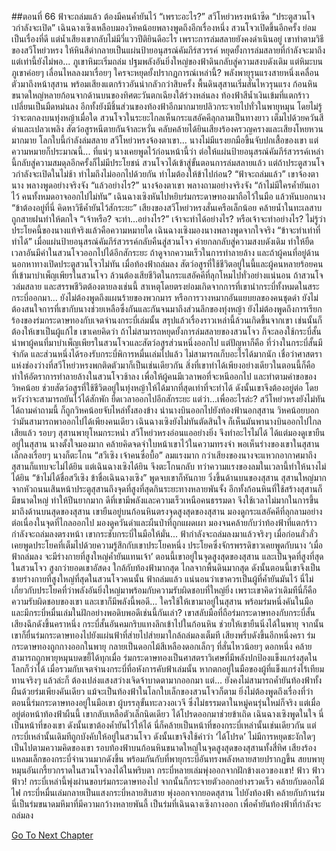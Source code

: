 ##ตอนที่ 66 ฟ้าจะถล่มแล้ว ต้องมีคนค้ำยันไว้
“เพราะอะไร?” สวีโหย่วหรงหน้าซีด
“ประตูสวนโจวกำลังจะเปิด” เฉินฉางเซิงเหลือบมองวิหคน้อยพลางพูดถึงอีกเรื่องหนึ่ง
สวนโจวเปิดขึ้นอีกครั้ง ย่อมเป็นเรื่องที่ดี แต่น้ำเสียงเขากลับไม่มีวี่แววปีติยินดีอะไร เพราะการล่มสลายยังคงดำเนินอยู่ เขาทำตามวิธีของสวีโหย่วหรง ให้หินสีดำกลายเป็นแผ่นป้ายอนุสรณ์คัมภีร์สวรรค์ หยุดยั้งการล่มสลายที่กำลังจะมาถึง แต่เท่านี้ยังไม่พอ... ภูเขาหิมะเริ่มถล่ม ปฐมพลังอันยิ่งใหญ่ของฟ้าดินกลับสู่ความสงบดังเดิม แต่หิมะบนภูเขาค่อยๆ เลื่อนไหลลงมาเรื่อยๆ ใครจะหยุดยั้งปรากฏการณ์เหล่านี้?
พลังพายุรุนแรงสายหนึ่งเคลื่อนตัวมาถึงหน้าสุสาน พร้อมเสียงแตกร้าวอันน่ากลัวกว่าสิบครั้ง พื้นดินสุสานเริ่มสั่นไหวรุนแรง ก้อนหินขนาดใหญ่หลายก้อนจากด้านบนของทิศตะวันตกเฉียงใต้ร่วงหล่นลง ท้องฟ้าสีน้ำเงินเข้มที่แตกร้าวเปลี่ยนเป็นมืดหม่นลง อีกทั้งยังมีชิ้นส่วนของท้องฟ้าอีกมากมายปลิวกระจายไปทั่วในพายุหมุน โดยไม่รู้ว่าจะตกลงบนทุ่งหญ้าเมื่อใด สวนโจวในระยะไกลเห็นกระแสอัคคีลุกลามเป็นทางยาว เต็มไปด้วยควันสีดำและเปลวเพลิง สัตว์อสูรหนีตายกันจ้าละหวั่น คลับคล้ายได้ยินเสียงร้องครวญครางและเสียงโหยหวนมากมาย โลกใบนี้กำลังล่มสลาย
สวีโหย่วหรงจ้องตาเขา... นางไม่มีแรงยกมือขึ้นจับปกเสื้อของเขา แต่ความหมายก็ประมาณนี้... ที่แน่ๆ นางเคยพูดไว้ก่อนหน้านี้ว่า ต่อให้แผ่นป้ายอนุสรณ์คัมภีร์สวรรค์เหล่านี้กลับสู่ความสมดุลอีกครั้งก็ไม่มีประโยชน์ สวนโจวได้เข้าสู่ขั้นตอนการล่มสลายแล้ว แต่ถ้าประตูสวนโจวกำลังจะเปิดในไม่ช้า ทำไมถึงไม่ออกไปด้วยกัน ทำไมต้องให้ข้าไปก่อน?
“ฟ้าจะถล่มแล้ว” เขาจ้องตานาง พลางพูดอย่างจริงจัง
“แล้วอย่างไร?” นางจ้องตาเขา พลางถามอย่างจริงจัง
“ถ้าไม่มีใครค้ำยันเอาไว้ คนทั้งหมดอาจออกไปไม่ทัน”
เฉินฉางเซิงหันไปหยิบร่มกระดาษทองมาถือไว้ในมือ แล้วหันบอกนาง “ข้าต้องอยู่ที่นี่ คิดหาวิธีค้ำยันไว้สักระยะ”
เสียงของสวีโหย่วหรงสั่นเครือเล็กน้อย คล้ายน้ำในทะเลสาบถูกสายฝนทำให้ตกใจ “เจ้าหรือ? จะทำ...อย่างไร?”
เจ้าจะทำได้อย่างไร? หรือเจ้าจะทำอย่างไร? ไม่รู้ว่าประโยคนี้ของนางแท้จริงแล้วคือความหมายใด
เฉินฉางเซิงมองนางพลางพูดจากใจจริง “ข้าจะทำเท่าที่ทำได้”
เมื่อแผ่นป้ายอนุสรณ์คัมภีร์สวรรค์กลับคืนสู่สวนโจว ค่ายกลกลับสู่ความสงบดังเดิม ทำให้ยืดเวลาอันมีค่าในสวนโจวออกไปได้อีกสักระยะ ถ้าดูจากความเร็วในการทำลายล้าง และถ้าผู้คนที่อยู่ด้านนอกหาทางเปิดประตูสวนโจวไม่ทัน เมื่อท้องฟ้าถล่มลง สัตว์อสูรที่ใช้ชีวิตอยู่ในนี้และผู้คนหลายร้อยคนที่เข้ามาบำเพ็ญเพียรในสวนโจว ล้วนต้องเสียชีวิตในกระแสอัคคีที่ลุกโหมไปทั่วอย่างแน่นอน
ถ้าสวนโจวล่มสลาย และสรรพชีวิตต้องตายลงเช่นนี้ สาเหตุโดยตรงย่อมเกิดจากการที่เขานำกระบี่ทั้งหมดในสระกระบี่ออกมา... ยังไม่ต้องพูดถึงแผนร้ายของพวกมาร หรือการวางหมากอันแยบยลของคนชุดดำ ยังไม่ต้องสนใจการที่เขากับนางช่วยเหลือซึ่งกันและกันจนมาถึงส่วนลึกของทุ่งหญ้า ยังไม่ต้องพูดถึงการเรียกร้องของร่มกระดาษทองกับเจตจำนงกระบี่เล่มนั้น สรุปแล้วเรื่องราวเหล่านี้ล้วนเกิดขึ้นจากเขา เช่นนั้นก็ต้องให้เขาเป็นผู้แก้ไข
เขาเคยคิดว่า ถ้าไม่สามารถหยุดยั้งการล่มสลายของสวนโจว ก็จะลองใช้กระบี่สั้นนำพาผู้คนที่มาบำเพ็ญเพียรในสวนโจวและสัตว์อสูรส่วนหนึ่งออกไป แต่ปัญหาก็คือ ที่ว่างในกระบี่สั้นมีจำกัด และส่วนหนึ่งได้รองรับกระบี่พิการหมื่นเล่มไปแล้ว ไม่สามารถเก็บอะไรได้มากนัก เชื่อว่าศาสตราแห่งช่องว่างที่สวีโหย่วหรงพกติดตัวมาก็เป็นเช่นเดียวกัน
สิ่งที่เขาทำได้เพียงอย่างเดียวในตอนนี้ก็คือ ทำให้อัตราการทำลายล้างในสวนโจวช้าลง เพื่อให้ผู้คนมีเวลาพอที่จะหนีออกไป และทำตามคำขอของวิหคน้อย ช่วยสัตว์อสูรที่ใช้ชีวิตอยู่ในทุ่งหญ้าให้ได้มากที่สุดเท่าที่จะทำได้ ดังนั้นเขาจึงต้องอยู่ต่อ โดยหวังว่าจะสามารถยันไว้ได้สักพัก ยืดเวลาออกไปอีกสักระยะ
แต่ว่า...เพื่ออะไรล่ะ? สวีโหย่วหรงยังไม่ทันได้ถามคำถามนี้ ก็ถูกวิหคน้อยจับไหล่ทั้งสองข้าง นำนางบินออกไปยังท้องฟ้านอกสุสาน
วิหคน้อยบอกว่ามันสามารถพาออกไปได้เพียงคนเดียว เฉินฉางเซิงยังไม่ทันตัดสินใจ ก็เห็นมันพานางบินออกไปไกลเสียแล้ว
รอบๆ สุสานพายุโหมกระหน่ำ สวีโหย่วหรงอ่อนแออย่างยิ่ง จึงทำอะไรไม่ได้ ได้แต่มองดูเขายืนอยู่ในสุสาน นางตั้งใจมองมาก คล้ายคิดจดจำใบหน้าเขาไว้ในความทรงจำ พอเห็นร่างของเขาในสุสานเล็กลงเรื่อยๆ นางก็ตะโกน “สวีเซิง เจ้าคนซื่อบื้อ”
ลมแรงมาก กว่าเสียงของนางจะแหวกอากาศมาถึงสุสานก็แทบจะไม่ได้ยิน แต่เฉินฉางเซิงได้ยิน จึงตะโกนกลับ ทว่าความแรงของลมในเวลานี้ทำให้นางไม่ได้ยิน
“ข้าไม่ได้ชื่อสวีเซิง ข้าชื่อเฉินฉางเซิง”
พูดจบเขาก็หันกาย วิ่งขึ้นด้านบนของสุสาน สุสานใหญ่มาก จากหัวถนนเสินหน้าประตูสุสานถึงจุดที่สูงที่สุดกินระยะทางหลายพันจั้ง อีกทั้งก้อนหินที่ใช้สร้างสุสานก็มีขนาดใหญ่ ทำให้ปีนยากมาก ดีที่เขามีพลังและความเร็วเหนือคนธรรมดา จึงใช้เวลาไม่มากในการขึ้นมาถึงด้านบนสุดของสุสาน
เขายืนอยู่บนก้อนหินตรงจุดสูงสุดของสุสาน มองดูกระแสอัคคีที่ลุกลามอย่างต่อเนื่องในจุดที่ไกลออกไป มองดูควันดำและผืนป่าที่ถูกแผดเผา มองจนคล้ายกับว่าท้องฟ้าที่แตกร้าวกำลังจะถล่มลงตรงหน้า เขากระชับกระบี่ในมือให้มั่น... ฟ้ากำลังจะถล่มลงมาแล้วจริงๆ
เมื่อก่อนลั่วลั่วเคยพูดประโยคที่เต็มไปด้วยความรู้สึกกับเขาประโยคหนึ่ง
ประโยคซึ่งจักรพรรดิขาวเคยพูดกับนาง ‘เมื่อฟ้าถล่มลง จะมีร่างกายที่สูงใหญ่ค้ำยันแทนเจ้า’
ตอนนี้เขาอยู่ในจุดสูงสุดของสุสาน และเป็นจุดที่สูงที่สุดในสวนโจว สูงกว่ายอดเขาอัสดง ใกล้กับท้องฟ้ามากสุด ไกลจากพื้นดินมากสุด ดังนั้นตอนนี้เขาจึงเป็นชายร่างกายที่สูงใหญ่ที่สุดในสวนโจวคนนั้น
ฟ้าถล่มแล้ว แน่นอนว่าเขาควรเป็นผู้ที่ค้ำยันมันไว้ นี่ไม่เกี่ยวกับประโยคที่ว่าพลังอันยิ่งใหญ่มาพร้อมกับความรับผิดชอบที่ใหญ่ยิ่ง เพราะเขาคิดว่าเดิมทีนี่ก็คือความรับผิดชอบของเขา และเขาก็มีพลังนี้พอดี... ใครใช้ให้เขามาอยู่ในสุสาน พร้อมร่มหนึ่งคันในมือ และมีกระบี่หมื่นเล่มในฝักอย่างพอดิบพอดีเช่นนี้กันเล่า?
เขาสลับมือที่ถือร่มกระดาษทองกับกระบี่สั้น เสียงฉึกดังขึ้นคราหนึ่ง กระบี่สั้นอันคมกริบแทงลึกเข้าไปในก้อนหิน ช่วยให้เขายืนนิ่งได้ในพายุ จากนั้นเขาก็ยื่นร่มกระดาษทองไปยังแผ่นฟ้าที่ส่ายไปส่ายมาใกล้ถล่มลงเต็มที เสียงพรึ่บดังขึ้นอีกหนึ่งครา ร่มกระดาษทองถูกกางออกในพายุ กลายเป็นดอกไม้สีเหลืองดอกเล็กๆ ที่สั่นไหวน้อยๆ ดอกหนึ่ง คล้ายสามารถถูกพายุหมุนบดขยี้ได้ทุกเมื่อ
ร่มกระดาษทองเป็นศาสตราวิเศษที่มีพลังปกป้องแข็งแกร่งสุดในโลกก็ว่าได้ เมื่อรวมกับเจตจำนงกระบี่ที่อหังการคับฟ้าเล่มนั้น หากตกอยู่ในมือของผู้ที่แข็งแกร่งไร้เทียมทานจริงๆ แล้วล่ะก็ ต้องเปล่งแสงสว่างเจิดจ้าบาดตามากออกมา แต่... ยังคงไม่สามารถค้ำยันท้องฟ้าทั้งผืนด้วยร่มเพียงคันเดียว แม้จะเป็นท้องฟ้าในโลกใบเล็กของสวนโจวก็ตาม ยิ่งไม่ต้องพูดถึงเรื่องที่ว่าตอนนี้ร่มกระดาษทองอยู่ในมือเขา ผู้บรรลุขั้นทะลวงอเวจี ซึ่งไม่ธรรมดาในหมู่คนรุ่นใหม่ก็จริง แต่เมื่ออยู่ต่อหน้าท้องฟ้าผืนนี้ เขากลับเหลือตัวเล็กนิดเดียว
ได้โปรดออกมาช่วยข้าเถิด เฉินฉางเซิงพูดในใจ
นี่เป็นหน้าที่ของเขา ดังนั้นเขาต้องค้ำยันไว้ให้ได้ นี่ก็คล้ายเป็นหน้าที่ของกระบี่เหล่านั้นเช่นเดียวกัน แต่กระบี่เหล่านั้นเดิมทีถูกบังคับให้อยู่ในสวนโจว ดังนั้นเขาจึงใช้คำว่า ‘ได้โปรด’
ไม่มีการหยุดชะงักใดๆ เป็นไปตามความคิดของเขา รอบท้องฟ้าบนก้อนหินขนาดใหญ่ในจุดสูงสุดของสุสานทั้งสี่ทิศ เสียงร้องแหลมเล็กของกระบี่จำนวนมากดังขึ้น พร้อมกันกับที่พายุกระบี่อันทรงพลังหลายสายปรากฏขึ้น สยบพายุหมุนอันเกรี้ยวกราดในสวนโจวลงได้ในพริบตา
กระบี่หลายเล่มพุ่งออกจากฝักข้างเอวของเขา!
ฟ้าว ฟ้าว ฟ้าว! กระบี่เหล่านี้พุ่งผ่านขอบร่มกระดาษทองไป จากนั้นก็กระจายตัวออกอย่างรวดเร็ว คล้ายกับดอกไม้ไฟ
กระบี่หมื่นเล่มกลายเป็นแสงกระบี่หลายสิบสาย พุ่งออกจากยอดสุสาน ไปยังท้องฟ้า คล้ายกับก้านร่ม
นี่เป็นร่มขนาดมหึมาที่มีความกว้างหลายพันลี้
เป็นร่มที่เฉินฉางเซิงกางออก เพื่อค้ำยันท้องฟ้าที่กำลังจะถล่มลง


[Go To Next Chapter]( ./353.md)